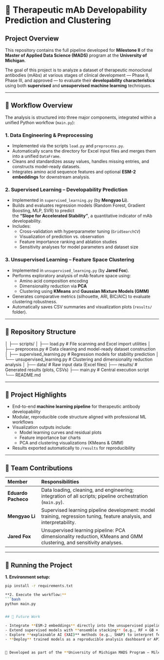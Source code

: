 # 🧬 Therapeutic mAb Developability Prediction and Clustering

## Project Overview

This repository contains the full pipeline developed for **Milestone II** of the **Master of Applied Data Science (MADS)** program at the **University of Michigan**.

The goal of this project is to analyze a dataset of therapeutic monoclonal antibodies (mAbs) at various stages of clinical development — Phase II, Phase III, and approved — to evaluate their **developability characteristics** using both **supervised** and **unsupervised machine learning** techniques.

---

## 🔧 Workflow Overview

The analysis is structured into three major components, integrated within a unified Python workflow (`main.py`):

### 1. **Data Engineering & Preprocessing**
- Implemented via the scripts `load.py` and `preprocess.py`.
- Automatically scans the directory for Excel input files and merges them into a unified `DataFrame`.
- Cleans and standardizes assay values, handles missing entries, and constructs model-ready datasets.
- Integrates amino acid sequence features and optional **ESM-2 embeddings** for downstream analysis.

### 2. **Supervised Learning – Developability Prediction**
- Implemented in `supervised_learning.py` (by **Mengyao Li**).
- Builds and evaluates regression models (Random Forest, Gradient Boosting, MLP, SVR) to predict  
  the **“Slope for Accelerated Stability”**, a quantitative indicator of mAb developability.
- Includes:
  - Cross-validation with hyperparameter tuning (`GridSearchCV`)
  - Visualization of prediction vs. observation
  - Feature importance ranking and ablation studies
  - Sensitivity analyses for model parameters and dataset size

### 3. **Unsupervised Learning – Feature Space Clustering**
- Implemented in `unsupervised_learning.py` (by **Jared Fox**).
- Performs exploratory analysis of mAb feature space using:
  - Amino acid composition encoding
  - Dimensionality reduction via **PCA**
  - Clustering using **KMeans** and **Gaussian Mixture Models (GMM)**
- Generates comparative metrics (silhouette, ARI, BIC/AIC) to evaluate clustering robustness.
- Automatically saves CSV summaries and visualization plots (`results/` folder).

---

## 📂 Repository Structure
│
├── scripts/
│   ├── load.py                     # File scanning and Excel import utilities
│   ├── preprocess.py               # Data cleaning and model-ready dataset construction
│   ├── supervised_learning.py      # Regression models for stability prediction
│   └── unsupervised_learning.py    # Clustering and dimensionality reduction analysis
│
├── data/                           # Raw input data (Excel files)
├── results/                        # Generated results (plots, CSVs)
├── main.py                         # Central execution script
└── README.md

---

## 🧠 Project Highlights

- End-to-end **machine learning pipeline** for therapeutic antibody developability
- Modular, reproducible code structure aligned with professional ML workflows
- Visualization outputs include:
  - Model learning curves and residual plots  
  - Feature importance bar charts  
  - PCA and clustering visualizations (KMeans & GMM)
- Results exported automatically to `/results` for reproducibility

---

## 👥 Team Contributions

| Member              | Responsibilities                                                                                                     |
| :------------------ | :------------------------------------------------------------------------------------------------------------------- |
| **Eduardo Pacheco** | Data loading, cleaning, and engineering; integration of all scripts; pipeline orchestration (`main.py`).             |
| **Mengyao Li**      | Supervised learning pipeline development: model training, regression tuning, feature analysis, and interpretability. |
| **Jared Fox**       | Unsupervised learning pipeline: PCA dimensionality reduction, KMeans and GMM clustering, and sensitivity analyses.   |

---

## 🚀 Running the Project

**1. Environment setup:**
```bash
pip install -r requirements.txt

**2. Execute the workflow:**
```bash
python main.py


## 🧩 Future Work

- Integrate **ESM-2 embeddings** directly into the unsupervised pipeline to compare clustering against classical features.
- Extend supervised models with **ensemble stacking** (e.g., RF + GB + SVR) for improved prediction performance.
- Explore **explainable AI (XAI)** methods (e.g., SHAP) to interpret feature importance across antibody subclasses.
- **Deploy** trained models as a reproducible analysis dashboard or API endpoint.


📘 Developed as part of the **University of Michigan MADS Program – Milestone II Project (2025)**.